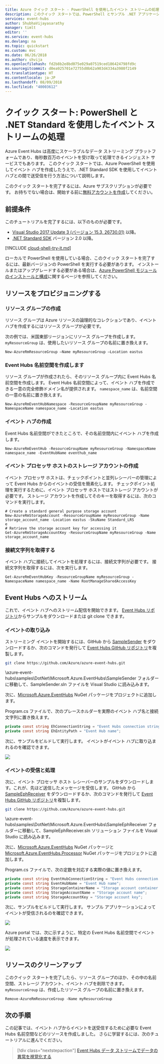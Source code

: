 ```yaml
---
title: Azure クイック スタート - PowerShell を使用したイベント ストリームの処理 | Microsoft Docs
description: このクイック スタートでは、PowerShell とサンプル .NET アプリケーションを使用して Azure Event Hubs イベントを送受信する方法について説明します。
services: event-hubs
author: ShubhaVijayasarathy
manager: timlt
editor: ''
ms.service: event-hubs
ms.devlang: na
ms.topic: quickstart
ms.custom: mvc
ms.date: 06/26/2018
ms.author: shvija
ms.openlocfilehash: fd2b8b2e8bd075e029a07519ced186424798fd9c
ms.sourcegitcommit: d0ea925701e72755d0b62a903d4334a3980f2149
ms.translationtype: HT
ms.contentlocale: ja-JP
ms.lasthandoff: 08/09/2018
ms.locfileid: "40003612"
---
```

# <a name="quickstart-process-event-streams-using-powershell-and-net-standard"></a>クイック スタート: PowerShell と .NET Standard を使用したイベント ストリームの処理

Azure Event Hubs は高度にスケーラブルなデータ ストリーミング プラットフォームであり、毎秒数百万のイベントを受け取って処理できるインジェスト サービスでもあります。 このクイック スタートでは、Azure PowerShell を使用してイベント ハブを作成したうえで、.NET Standard SDK を使用してイベント ハブとの間で送受信を行う方法について説明します。

このクイック スタートを完了するには、Azure サブスクリプションが必要です。 お持ちでない場合は、開始する前に[無料アカウントを作成][]してください。

## <a name="prerequisites"></a>前提条件

このチュートリアルを完了するには、以下のものが必要です。

- [Visual Studio 2017 Update 3 (バージョン 15.3, 26730.01)](http://www.visualstudio.com/vs) 以降。
- [.NET Standard SDK](https://www.microsoft.com/net/download/windows) バージョン 2.0 以降。

[!INCLUDE [cloud-shell-try-it.md](../../includes/cloud-shell-try-it.md)]

ローカルで PowerShell を使用している場合、このクイック スタートを完了するには、最新バージョンの PowerShell を実行する必要があります。 インストールまたはアップグレードする必要がある場合は、[Azure PowerShell モジュールのインストールと構成](https://docs.microsoft.com/en-us/powershell/azure/install-azurerm-ps?view=azurermps-5.7.0)に関するページを参照してください。

## <a name="provision-resources"></a>リソースをプロビジョニングする

### <a name="create-a-resource-group"></a>リソース グループの作成

リソース グループは Azure リソースの論理的なコレクションであり、イベント ハブを作成するにはリソース グループが必要です。 

次の例では、米国東部リージョンにリソース グループを作成します。 `myResourceGroup` は、使用したいリソース グループの名前に置き換えます。

```azurepowershell-interactive
New-AzureRmResourceGroup –Name myResourceGroup –Location eastus
```

### <a name="create-an-event-hubs-namespace"></a>Event Hubs 名前空間を作成します

リソース グループが作成されたら、そのリソース グループ内に Event Hubs 名前空間を作成します。 Event Hubs 名前空間によって、イベント ハブを作成できる一意の完全修飾ドメイン名が提供されます。 `namespace_name` は、名前空間の一意の名前に置き換えます。

```azurepowershell-interactive
New-AzureRmEventHubNamespace -ResourceGroupName myResourceGroup -NamespaceName namespace_name -Location eastus
```

### <a name="create-an-event-hub"></a>イベント ハブの作成

Event Hubs 名前空間ができたところで、その名前空間内にイベント ハブを作成します。

```azurepowershell-interactive
New-AzureRmEventHub -ResourceGroupName myResourceGroup -NamespaceName namespace_name -EventHubName eventhub_name
```

### <a name="create-a-storage-account-for-event-processor-host"></a>イベント プロセッサ ホストのストレージ アカウントの作成

イベント プロセッサ ホストは、チェックポイントと並列レシーバーの管理によって Event Hubs からのイベントの受信を簡素化します。 チェックポイント処理を実行するために、イベント プロセッサ ホストではストレージ アカウントが必要です。 ストレージ アカウントを作成してそのキーを取得するには、次のコマンドを実行します。

```azurepowershell-interactive
# Create a standard general purpose storage account 
New-AzureRmStorageAccount -ResourceGroupName myResourceGroup -Name storage_account_name -Location eastus -SkuName Standard_LRS 
e
# Retrieve the storage account key for accessing it
Get-AzureRmStorageAccountKey -ResourceGroupName myResourceGroup -Name storage_account_name
```

### <a name="get-the-connection-string"></a>接続文字列を取得する

イベント ハブに接続してイベントを処理するには、接続文字列が必要です。 接続文字列を取得するには、次を実行します。

```azurepowershell-interactive
Get-AzureRmEventHubKey -ResourceGroupName myResourceGroup -NamespaceName namespace_name -Name RootManageSharedAccessKey
```

## <a name="stream-into-event-hubs"></a>Event Hubs へのストリーム

これで、イベント ハブへのストリーム配信を開始できます。 [Event Hubs リポジトリ](https://github.com/Azure/azure-event-hubs)からサンプルをダウンロードまたは git clone できます。

### <a name="ingest-events"></a>イベントの取り込み

ストリーミング イベントを開始するには、GitHub から [SampleSender](https://github.com/Azure/azure-event-hubs/tree/master/samples/DotNet/Microsoft.Azure.EventHubs/SampleSender) をダウンロードするか、次のコマンドを発行して [Event Hubs GitHub リポジトリ](https://github.com/Azure/azure-event-hubs)を複製します。

```bash
git clone https://github.com/Azure/azure-event-hubs.git
```

\azure-event-hubs\samples\DotNet\Microsoft.Azure.EventHubs\SampleSender フォルダーに移動して、SampleSender.sln ファイルを Visual Studio に読み込みます。

次に、[Microsoft.Azure.EventHubs](https://www.nuget.org/packages/Microsoft.Azure.EventHubs/) NuGet パッケージをプロジェクトに追加します。

Program.cs ファイルで、次のプレースホルダーを実際のイベント ハブ名と接続文字列に置き換えます。

```C#
private const string EhConnectionString = "Event Hubs connection string";
private const string EhEntityPath = "Event Hub name";

```

次に、サンプルをビルドして実行します。 イベントがイベント ハブに取り込まれるのを確認できます。

![][3]

### <a name="receive-and-process-events"></a>イベントの受信と処理

次に、イベント プロセッサ ホスト レシーバーのサンプルをダウンロードします。これが、先ほど送信したメッセージを受信します。 GitHub から [SampleEphReceiver](https://github.com/Azure/azure-event-hubs/tree/master/samples/DotNet/Microsoft.Azure.EventHubs/SampleEphReceiver) をダウンロードするか、次のコマンドを発行して [Event Hubs GitHub リポジトリ](https://github.com/Azure/azure-event-hubs)を複製します。

```bash
git clone https://github.com/Azure/azure-event-hubs.git
```

\azure-event-hubs\samples\DotNet\Microsoft.Azure.EventHubs\SampleEphReceiver フォルダーに移動して、SampleEphReceiver.sln ソリューション ファイルを Visual Studio に読み込みます。

次に、[Microsoft.Azure.EventHubs](https://www.nuget.org/packages/Microsoft.Azure.EventHubs/) NuGet パッケージと [Microsoft.Azure.EventHubs.Processor](https://www.nuget.org/packages/Microsoft.Azure.EventHubs.Processor/) NuGet パッケージをプロジェクトに追加します。

Program.cs ファイルで、次の定数を対応する実際の値に置き換えます。

```C#
private const string EventHubConnectionString = "Event Hubs connection string";
private const string EventHubName = "Event Hub name";
private const string StorageContainerName = "Storage account container name";
private const string StorageAccountName = "Storage account name";
private const string StorageAccountKey = "Storage account key";
```

次に、サンプルをビルドして実行します。 サンプル アプリケーションによってイベントが受信されるのを確認できます。

![][4]

Azure portal では、次に示すように、特定の Event Hubs 名前空間でイベントが処理されている速度を表示できます。

![][5]

## <a name="clean-up-resources"></a>リソースのクリーンアップ

このクイック スタートを完了したら、リソース グループのほか、その中の名前空間、ストレージ アカウント、イベント ハブを削除できます。 `myResourceGroup` は、作成したリソース グループの名前に置き換えます。 

```azurepowershell-interactive
Remove-AzureRmResourceGroup -Name myResourceGroup
```

## <a name="next-steps"></a>次の手順

この記事では、イベント ハブからイベントを送受信するために必要な Event Hubs 名前空間などのリソースを作成しました。 さらに学習するには、次のチュートリアルに進んでください。

> [!div class="nextstepaction"]
> [Event Hubs データ ストリームでデータの異常を視覚化する](event-hubs-tutorial-visualize-anomalies.md)

[無料アカウントを作成]: https://azure.microsoft.com/free/?ref=microsoft.com&utm_source=microsoft.com&utm_medium=docs&utm_campaign=visualstudio
[Install and Configure Azure PowerShell]: https://docs.microsoft.com/powershell/azure/install-azurerm-ps
[New-AzureRmResourceGroup]: https://docs.microsoft.com/powershell/module/azurerm.resources/new-azurermresourcegroup
[fully qualified domain name]: https://wikipedia.org/wiki/Fully_qualified_domain_name
[3]: ./media/event-hubs-quickstart-powershell/sender1.png
[4]: ./media/event-hubs-quickstart-powershell/receiver1.png
[5]: ./media/event-hubs-quickstart-powershell/metrics.png
